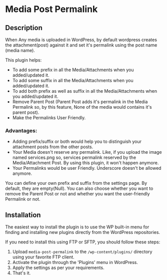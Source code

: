 # Media Post Permalink

## Description 

When Any media is uploaded in WordPress, by default wordpress creates the attachment(post) against it and set it's permalink using the post name (media name). 

This plugin helps:

* To add some prefix in all the Media/Attachments when you added/updated it.
* To add some suffix in all the Media/Attachments when you added/updated it.
* To add both prefix as well as suffix in all the Media/Attachments when you added/updated it.
* Remove Parent Post (Parent Post adds it's permalink in the Media Permalink so, by this feature, None of the media would contains it's parent post).
* Make the Permalinks User Friendly.

### Advantages:

* Adding prefix/suffix or both would help you to distinguish your attachment posts from the other posts.
* Your Media doesn't reserve any permalink. Like, if you upload the image named services.png so, services permalink reserved by the Media/Attachment Post. By using this plugin, it won't happen anymore.
* Your Permalinks would be user Friendly. Underscore doesn't be allowed anymore.

You can define your own prefix and suffix from the settings page. By default, they are empty(Null). You can also choose whether you want to remove the Parent Post or not and whether you want the user-friendly Permalink or not.

## Installation 

The easiest way to install the plugin is to use the WP built-in menu for finding and installing new plugins directly from the WordPress repositories.

If you need to install this using FTP or SFTP, you should follow these steps:

1. Upload `media-post-permalink` to the `/wp-content/plugins/` directory using your favorite FTP client.
2. Activate the plugin through the 'Plugins' menu in WordPress.
3. Apply the settings as per your requirements.
4. That's it.
